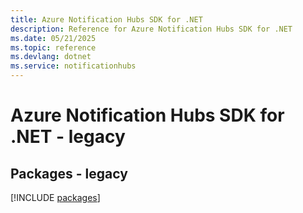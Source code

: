 ```yaml
---
title: Azure Notification Hubs SDK for .NET
description: Reference for Azure Notification Hubs SDK for .NET
ms.date: 05/21/2025
ms.topic: reference
ms.devlang: dotnet
ms.service: notificationhubs
---
```

# Azure Notification Hubs SDK for .NET - legacy
## Packages - legacy
[!INCLUDE [packages](notification-hubs-index.md)]
